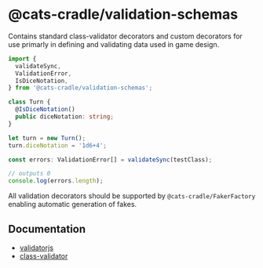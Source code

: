 # @cats-cradle/validation-schemas

Contains standard class-validator decorators and custom decorators for use
primarly in defining and validating data used in game design.

```typescript
import {
  validateSync,
  ValidationError,
  IsDiceNotation,
} from '@cats-cradle/validation-schemas';

class Turn {
  @IsDiceNotation()
  public diceNotation: string;
}

let turn = new Turn();
turn.diceNotation = '1d6+4';

const errors: ValidationError[] = validateSync(testClass);

// outputs 0
console.log(errors.length);
```

All validation decorators should be supported by `@cats-cradle/FakerFactory`
enabling automatic generation of fakes.

## Documentation

- [validatorjs](https://validatejs.org/)
- [class-validator](https://github.com/typestack/class-validator)

